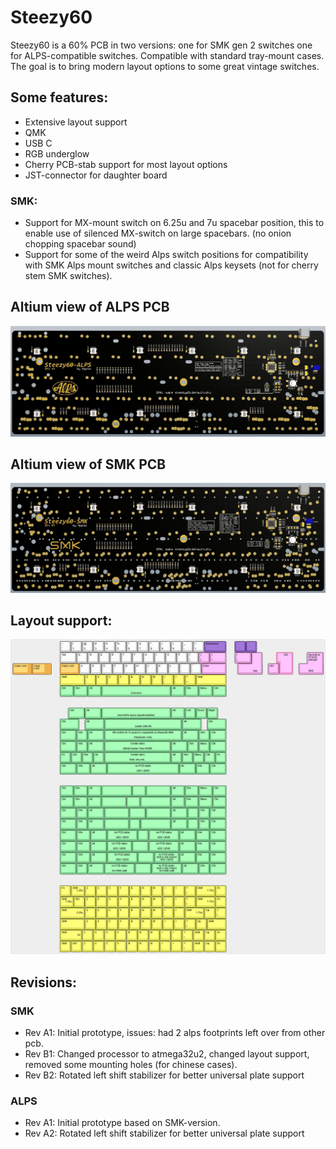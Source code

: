 # Steezy60

Steezy60 is a 60% PCB in two versions: one for SMK gen 2 switches one for ALPS-compatible switches. Compatible with standard tray-mount cases. The goal is to bring modern layout options to some great vintage switches.

## Some features:
- Extensive layout support
- QMK
- USB C
- RGB underglow
- Cherry PCB-stab support for most layout options
- JST-connector for daughter board

### SMK:
- Support for MX-mount switch on 6.25u and 7u spacebar position, this to enable use of silenced MX-switch on large spacebars. (no onion chopping spacebar sound)
- Support for some of the weird Alps switch positions for compatibility with SMK Alps mount switches and classic Alps keysets (not for cherry stem SMK switches).

## Altium view of ALPS PCB
![alt text](./readme-images/Steezy60-Alps_Rev_A4.jpg "PCB View - Rev A")

## Altium view of SMK PCB
![alt text](./readme-images/Steezy60-SMK_Rev_B4.jpg "PCB View - Rev B")

## Layout support: 
![alt text](./readme-images/revB_layout_support.jpg "Layout support")

## Revisions:

### SMK 
- Rev A1: Initial prototype, issues: had 2 alps footprints left over from other pcb.
- Rev B1: Changed processor to atmega32u2, changed layout support, removed some mounting holes (for chinese cases).
- Rev B2: Rotated left shift stabilizer for better universal plate support

### ALPS
- Rev A1: Initial prototype based on SMK-version.
- Rev A2: Rotated left shift stabilizer for better universal plate support
